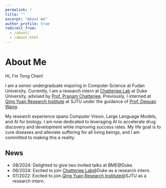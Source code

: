 ```yaml
---
permalink: /
title: ""
excerpt: "About me"
author_profile: true
redirect_from: 
  - /about/
  - /about.html
---
```

# **About Me**
Hi, I'm Tong Chen!

I am a senior undergraduate majoring in Computer Science at Fudan University. Currently, I am a research intern at [Chatterjee Lab](https://www.chatterjeelab.com/) at Duke University, advised by [Prof. Pranam Chatterjee](https://bme.duke.edu/people/pranam-chatterjee/). Previously, I interned at [Qing Yuan Research Institute](http://www.qingyuan.sjtu.edu.cn/en) at SJTU under the guidance of [Prof. Dequan Wang](https://dequan.wang/). 

My research experience spans Computer Vision, Large Language Models, and AI for biology. I am now dedicated to leveraging AI to accelerate drug discovery and development while improving success rates. My life goal is to cure diseases and alleviate suffering for all living beings, and I am committed to making this a reality.

## **News**

- 08/2024: Delighted to give two invited talks at BME@Duke.
- 06/2024: Excited to join [Chatterjee Lab](https://www.chatterjeelab.com/)@Duke as a research intern.
- 07/2022: Excited to join [Qing Yuan Research Institute](http://www.qingyuan.sjtu.edu.cn/en)@SJTU as a research intern.